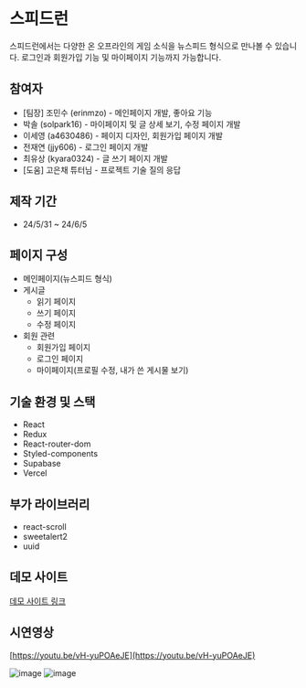 # 스피드런
스피드런에서는 다양한 온 오프라인의 게임 소식을 뉴스피드 형식으로 만나볼 수 있습니다.
로그인과 회원가입 기능 및 마이페이지 기능까지 가능합니다.

## 참여자 
- [팀장] 조민수 (erinmzo) - 메인페이지 개발, 좋아요 기능
- 박솔 (solpark16) - 마이페이지 및 글 상세 보기, 수정 페이지 개발
- 이세영 (a4630486) - 페이지 디자인, 회원가입 페이지 개발
- 전재연 (jjy606) - 로그인 페이지 개발
- 최유상 (kyara0324) -  글 쓰기 페이지 개발
- [도움] 고은채 튜터님 - 프로젝트 기술 질의 응답

## 제작 기간
- 24/5/31 ~ 24/6/5

## 페이지 구성
- 메인페이지(뉴스피드 형식)
- 게시글
  - 읽기 페이지
  - 쓰기 페이지
  - 수정 페이지
- 회원 관련
  - 회원가입 페이지
  - 로그인 페이지
  - 마이페이지(프로필 수정, 내가 쓴 게시물 보기)

## 기술 환경 및 스택
- React
- Redux
- React-router-dom
- Styled-components
- Supabase
- Vercel

## 부가 라이브러리
- react-scroll
- sweetalert2
- uuid

## 데모 사이트
[데모 사이트 링크](https://speedrun-virid.vercel.app/)

## 시연영상
[https://youtu.be/vH-yuPOAeJE](https://youtu.be/vH-yuPOAeJE)

![image](https://github.com/erinmzo/speedrun/assets/166181947/7176abd6-664f-40ed-be6e-06b4f2689169)
![image](https://github.com/erinmzo/speedrun/assets/166181947/c27b809c-1f0b-4109-9141-d6e10d5e06e5)

